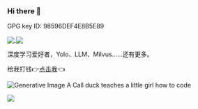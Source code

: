 ### Hi there 👋

GPG key ID: 98596DEF4E8B5E89

<a href="https://github.com/anuraghazra/github-readme-stats">
  <img align="center" src="https://github-readme-stats.vercel.app/api?username=Deng-Xian-Sheng&show_icons=true&count_private=true&locale=cn" />
  <img align="center" src="https://github-readme-stats.vercel.app/api/top-langs/?username=Deng-Xian-Sheng&locale=cn" />
</a>

深度学习爱好者，Yolo、LLM、Milvus……还有更多。

给我打钱👉<a href="">点击我</a>👈

![Generative Image A Call duck teaches a little girl how to code](https://image.pollinations.ai/prompt/A%20white%20goose%20wearing%20glasses%20teaches%20a%2014-year-old%20girl%20to%20write%20Python%20code%20using%20a%20Mac%20Book%20Pro.)

<img align="center" src="https://user-images.githubusercontent.com/28264271/132943683-39d380e0-5579-4a2b-8071-5134d5d8e260.png" />

<!--
**Deng-Xian-Sheng/Deng-Xian-Sheng** is a ✨ _special_ ✨ repository because its `README.md` (this file) appears on your GitHub profile.

Here are some ideas to get you started:

- 🔭 I’m currently working on ...
- 🌱 I’m currently learning ...
- 👯 I’m looking to collaborate on ...
- 🤔 I’m looking for help with ...
- 💬 Ask me about ...
- 📫 How to reach me: ...
- 😄 Pronouns: ...
- ⚡ Fun fact: ...
-->
